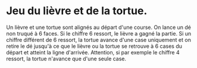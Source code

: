 # Jeu du lièvre et de la tortue. 

Un lièvre et une tortue sont alignés au départ d'une course. 
On lance un dé non truqué à 6 faces. Si le chiffre 6 ressort, le lièvre a gagné la partie. 
Si un chiffre différent de 6 ressort, la tortue avance d'une case uniquement et on retire le dé 
jusqu'à ce que le lièvre ou la tortue se retrouve à 6 cases du départ et atteint la ligne d'arrivée. Attention, 
si par exemple le chiffre 4 ressort, la tortue n'avance que d'une seule case.
